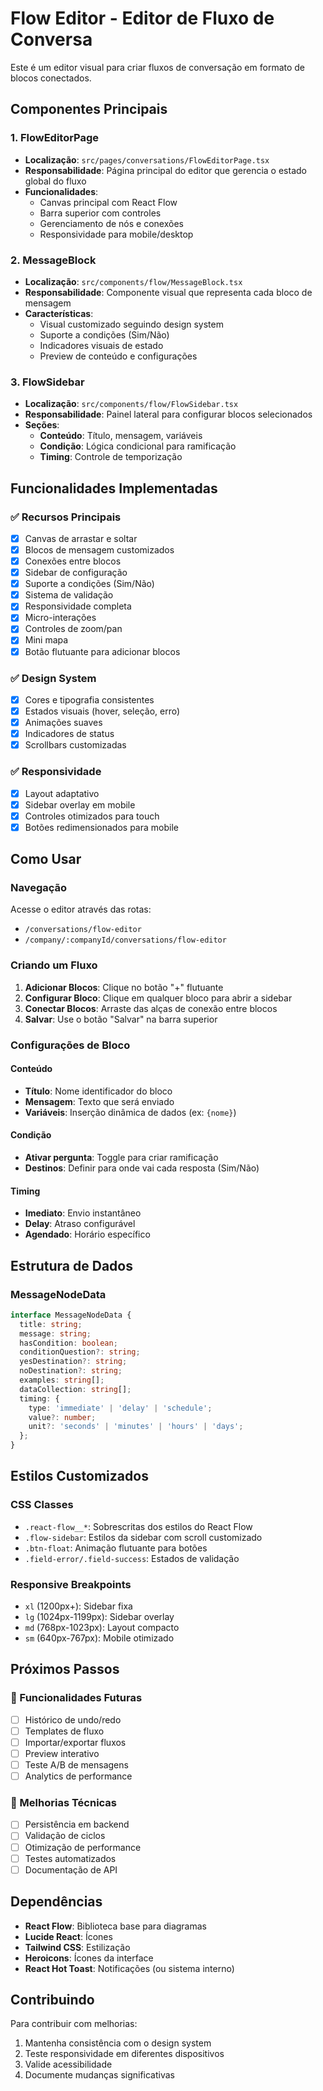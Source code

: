 # Flow Editor - Editor de Fluxo de Conversa

Este é um editor visual para criar fluxos de conversação em formato de blocos conectados.

## Componentes Principais

### 1. FlowEditorPage
- **Localização**: `src/pages/conversations/FlowEditorPage.tsx`
- **Responsabilidade**: Página principal do editor que gerencia o estado global do fluxo
- **Funcionalidades**:
  - Canvas principal com React Flow
  - Barra superior com controles
  - Gerenciamento de nós e conexões
  - Responsividade para mobile/desktop

### 2. MessageBlock
- **Localização**: `src/components/flow/MessageBlock.tsx`
- **Responsabilidade**: Componente visual que representa cada bloco de mensagem
- **Características**:
  - Visual customizado seguindo design system
  - Suporte a condições (Sim/Não)
  - Indicadores visuais de estado
  - Preview de conteúdo e configurações

### 3. FlowSidebar
- **Localização**: `src/components/flow/FlowSidebar.tsx`
- **Responsabilidade**: Painel lateral para configurar blocos selecionados
- **Seções**:
  - **Conteúdo**: Título, mensagem, variáveis
  - **Condição**: Lógica condicional para ramificação
  - **Timing**: Controle de temporização

## Funcionalidades Implementadas

### ✅ Recursos Principais
- [x] Canvas de arrastar e soltar
- [x] Blocos de mensagem customizados
- [x] Conexões entre blocos
- [x] Sidebar de configuração
- [x] Suporte a condições (Sim/Não)
- [x] Sistema de validação
- [x] Responsividade completa
- [x] Micro-interações
- [x] Controles de zoom/pan
- [x] Mini mapa
- [x] Botão flutuante para adicionar blocos

### ✅ Design System
- [x] Cores e tipografia consistentes
- [x] Estados visuais (hover, seleção, erro)
- [x] Animações suaves
- [x] Indicadores de status
- [x] Scrollbars customizadas

### ✅ Responsividade
- [x] Layout adaptativo
- [x] Sidebar overlay em mobile
- [x] Controles otimizados para touch
- [x] Botões redimensionados para mobile

## Como Usar

### Navegação
Acesse o editor através das rotas:
- `/conversations/flow-editor`
- `/company/:companyId/conversations/flow-editor`

### Criando um Fluxo
1. **Adicionar Blocos**: Clique no botão "+" flutuante
2. **Configurar Bloco**: Clique em qualquer bloco para abrir a sidebar
3. **Conectar Blocos**: Arraste das alças de conexão entre blocos
4. **Salvar**: Use o botão "Salvar" na barra superior

### Configurações de Bloco

#### Conteúdo
- **Título**: Nome identificador do bloco
- **Mensagem**: Texto que será enviado
- **Variáveis**: Inserção dinâmica de dados (ex: `{nome}`)

#### Condição
- **Ativar pergunta**: Toggle para criar ramificação
- **Destinos**: Definir para onde vai cada resposta (Sim/Não)

#### Timing
- **Imediato**: Envio instantâneo
- **Delay**: Atraso configurável
- **Agendado**: Horário específico

## Estrutura de Dados

### MessageNodeData
```typescript
interface MessageNodeData {
  title: string;
  message: string;
  hasCondition: boolean;
  conditionQuestion?: string;
  yesDestination?: string;
  noDestination?: string;
  examples: string[];
  dataCollection: string[];
  timing: {
    type: 'immediate' | 'delay' | 'schedule';
    value?: number;
    unit?: 'seconds' | 'minutes' | 'hours' | 'days';
  };
}
```

## Estilos Customizados

### CSS Classes
- `.react-flow__*`: Sobrescritas dos estilos do React Flow
- `.flow-sidebar`: Estilos da sidebar com scroll customizado
- `.btn-float`: Animação flutuante para botões
- `.field-error/.field-success`: Estados de validação

### Responsive Breakpoints
- `xl` (1200px+): Sidebar fixa
- `lg` (1024px-1199px): Sidebar overlay
- `md` (768px-1023px): Layout compacto
- `sm` (640px-767px): Mobile otimizado

## Próximos Passos

### 🔮 Funcionalidades Futuras
- [ ] Histórico de undo/redo
- [ ] Templates de fluxo
- [ ] Importar/exportar fluxos
- [ ] Preview interativo
- [ ] Teste A/B de mensagens
- [ ] Analytics de performance

### 🔧 Melhorias Técnicas
- [ ] Persistência em backend
- [ ] Validação de ciclos
- [ ] Otimização de performance
- [ ] Testes automatizados
- [ ] Documentação de API

## Dependências

- **React Flow**: Biblioteca base para diagramas
- **Lucide React**: Ícones
- **Tailwind CSS**: Estilização
- **Heroicons**: Ícones da interface
- **React Hot Toast**: Notificações (ou sistema interno)

## Contribuindo

Para contribuir com melhorias:
1. Mantenha consistência com o design system
2. Teste responsividade em diferentes dispositivos
3. Valide acessibilidade
4. Documente mudanças significativas 